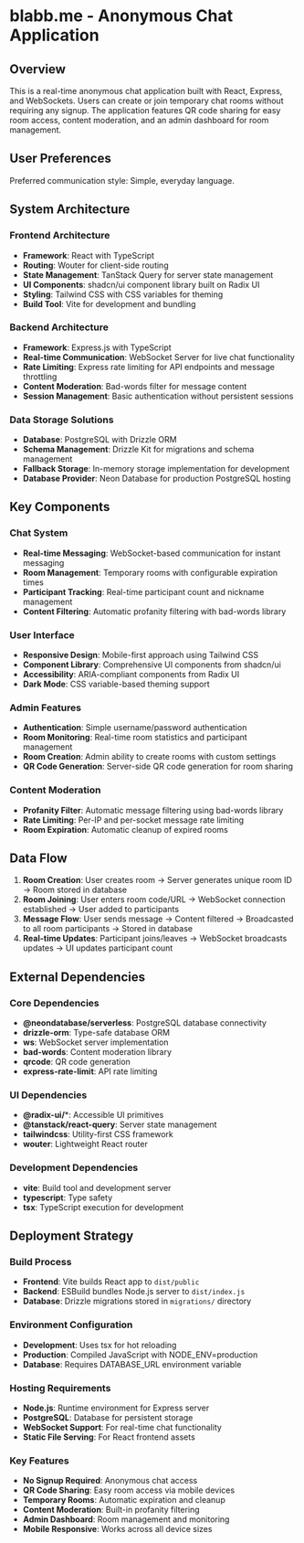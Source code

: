 # blabb.me - Anonymous Chat Application

## Overview

This is a real-time anonymous chat application built with React, Express, and WebSockets. Users can create or join temporary chat rooms without requiring any signup. The application features QR code sharing for easy room access, content moderation, and an admin dashboard for room management.

## User Preferences

Preferred communication style: Simple, everyday language.

## System Architecture

### Frontend Architecture
- **Framework**: React with TypeScript
- **Routing**: Wouter for client-side routing
- **State Management**: TanStack Query for server state management
- **UI Components**: shadcn/ui component library built on Radix UI
- **Styling**: Tailwind CSS with CSS variables for theming
- **Build Tool**: Vite for development and bundling

### Backend Architecture
- **Framework**: Express.js with TypeScript
- **Real-time Communication**: WebSocket Server for live chat functionality
- **Rate Limiting**: Express rate limiting for API endpoints and message throttling
- **Content Moderation**: Bad-words filter for message content
- **Session Management**: Basic authentication without persistent sessions

### Data Storage Solutions
- **Database**: PostgreSQL with Drizzle ORM
- **Schema Management**: Drizzle Kit for migrations and schema management
- **Fallback Storage**: In-memory storage implementation for development
- **Database Provider**: Neon Database for production PostgreSQL hosting

## Key Components

### Chat System
- **Real-time Messaging**: WebSocket-based communication for instant messaging
- **Room Management**: Temporary rooms with configurable expiration times
- **Participant Tracking**: Real-time participant count and nickname management
- **Content Filtering**: Automatic profanity filtering with bad-words library

### User Interface
- **Responsive Design**: Mobile-first approach using Tailwind CSS
- **Component Library**: Comprehensive UI components from shadcn/ui
- **Accessibility**: ARIA-compliant components from Radix UI
- **Dark Mode**: CSS variable-based theming support

### Admin Features
- **Authentication**: Simple username/password authentication
- **Room Monitoring**: Real-time room statistics and participant management
- **Room Creation**: Admin ability to create rooms with custom settings
- **QR Code Generation**: Server-side QR code generation for room sharing

### Content Moderation
- **Profanity Filter**: Automatic message filtering using bad-words library
- **Rate Limiting**: Per-IP and per-socket message rate limiting
- **Room Expiration**: Automatic cleanup of expired rooms

## Data Flow

1. **Room Creation**: User creates room → Server generates unique room ID → Room stored in database
2. **Room Joining**: User enters room code/URL → WebSocket connection established → User added to participants
3. **Message Flow**: User sends message → Content filtered → Broadcasted to all room participants → Stored in database
4. **Real-time Updates**: Participant joins/leaves → WebSocket broadcasts updates → UI updates participant count

## External Dependencies

### Core Dependencies
- **@neondatabase/serverless**: PostgreSQL database connectivity
- **drizzle-orm**: Type-safe database ORM
- **ws**: WebSocket server implementation
- **bad-words**: Content moderation library
- **qrcode**: QR code generation
- **express-rate-limit**: API rate limiting

### UI Dependencies
- **@radix-ui/***: Accessible UI primitives
- **@tanstack/react-query**: Server state management
- **tailwindcss**: Utility-first CSS framework
- **wouter**: Lightweight React router

### Development Dependencies
- **vite**: Build tool and development server
- **typescript**: Type safety
- **tsx**: TypeScript execution for development

## Deployment Strategy

### Build Process
- **Frontend**: Vite builds React app to `dist/public`
- **Backend**: ESBuild bundles Node.js server to `dist/index.js`
- **Database**: Drizzle migrations stored in `migrations/` directory

### Environment Configuration
- **Development**: Uses tsx for hot reloading
- **Production**: Compiled JavaScript with NODE_ENV=production
- **Database**: Requires DATABASE_URL environment variable

### Hosting Requirements
- **Node.js**: Runtime environment for Express server
- **PostgreSQL**: Database for persistent storage
- **WebSocket Support**: For real-time chat functionality
- **Static File Serving**: For React frontend assets

### Key Features
- **No Signup Required**: Anonymous chat access
- **QR Code Sharing**: Easy room access via mobile devices
- **Temporary Rooms**: Automatic expiration and cleanup
- **Content Moderation**: Built-in profanity filtering
- **Admin Dashboard**: Room management and monitoring
- **Mobile Responsive**: Works across all device sizes